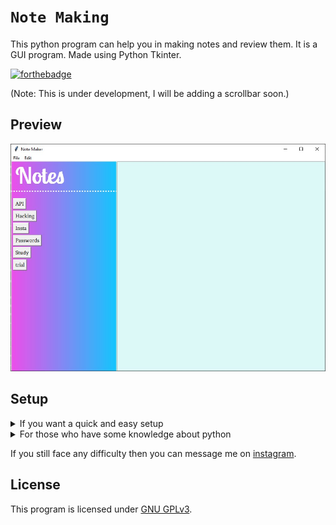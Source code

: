 # `Note Making`
This python program can help you in making notes and review them. It is a GUI program. Made using Python Tkinter.

[![forthebadge](https://forthebadge.com/images/badges/made-with-python.svg)](https://forthebadge.com)  

(Note: This is under development, I will be adding a scrollbar soon.)

## Preview
[![startup](https://github.com/pri-k/Note-making/blob/master/images%20for%20readme/starting.jpg)](https://instagram.com/technicalprik)

## Setup
<details>
  <summary> If you want a quick and easy setup </summary>
  
1) Dowload the note_making.py and note_bg.ppm
2) Go to your D drive
3) Create a folder named "prik"
4) Then create a folder named "note making"
5) Place the 2 files (step 1) there.
6) Create a folder named "notes"

Now run the program, you are ready to use it!! :smile:
</details>

<details>
  <summary> For those who have some knowledge about python </summary>
  
1) Dowload the note_making.py and note_bg.ppm
2) Create a folder named notes inside the folder where the above 2 files have been stored.
3) Update the following given paths as told-

![files_path](https://github.com/pri-k/Note-making/blob/master/images%20for%20readme/files_path.jpg)

Replace the path of the folder given here with the path of your notes folder(made in step 2) 

![new_path](https://github.com/pri-k/Note-making/blob/master/images%20for%20readme/new_path.jpg)

Replace the path in ```with open("D:/prik/note making/notes/Untitled.txt","w")```

to  ```with open("<your_notes_folder_path>/Untitled.txt","w")```

Replace the path in ```os.chdir('D:/prik/note making/notes')```

to ```os.chdir(<your_notes_folder_path>)```

Replace the path in ```os.chdir('D:/prik/note making')```

to ```os.chdir(<main_folder_where_.py_file_is_stored>)```

![scn__path](https://github.com/pri-k/Note-making/blob/master/images%20for%20readme/scn__path.jpg)

and

![saver_path](https://github.com/pri-k/Note-making/blob/master/images%20for%20readme/saver_path.jpg)

and

![opener_path](https://github.com/pri-k/Note-making/blob/master/images%20for%20readme/opener_path.jpg)

Replace the path ```D:/prik/note making/notes/%s```

to ```<your_notes_folder_path>/%s```

Now run the program, you are ready to use it!! :smile:

</details>

If you still face any difficulty then you can message me on [instagram](instagram.com/technicalprik).

## License
This program is licensed under [GNU GPLv3](https://github.com/technicalprik/Note-making/blob/master/LICENSE).
